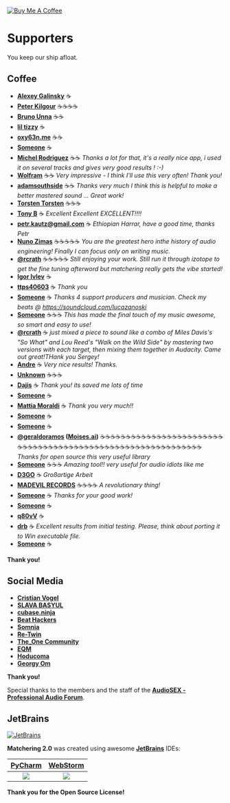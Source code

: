 [![Buy Me A Coffee](https://www.buymeacoffee.com/assets/img/custom_images/orange_img.png)][Tribute]

# Supporters

You keep our ship afloat.

## Coffee

- **[Alexey Galinsky][Boosty]** ☕
- **[Peter Kilgour][Boosty]** ☕☕☕☕
- **[Bruno Unna][Boosty]** ☕☕
- **[lil tizzy][Boosty]** ☕
- **[oxy63n.me](https://oxy63n.me/)** ☕☕
- **[Someone][BMC]** ☕
- **[Michel Rodriguez][BMC]** ☕☕ *Thanks a lot for that, it's a really nice app, i used it on several tracks and gives very good results ! :-)*
- **[Wolfram][BMC]** ☕☕ *Very impressive - I think I'll use this very often! Thank you!*
- **[adamsouthside][BMC]** ☕☕ *Thanks very much I think this is helpful to make a better mastered sound ... Great work!*
- **[Torsten Torsten](https://www.buymeacoffee.com/torstentorsten)** ☕☕☕
- **[Tony B][BMC]** ☕ *Excellent Excellent EXCELLENT!!!!*
- **[petr.kautz@gmail.com][BMC]** ☕ *Ethiopian Harrar, have a good time, thanks Petr*
- **[Nuno Zimas][BMC]** ☕☕☕☕☕ *You are the greatest hero inthe history of audio engineering! Finally I can focus only on writing music.*
- **[@rcrath](https://twitter.com/rcrath)** ☕☕☕☕☕ *Still enjoying your work. Still run it through izotope to get the fine tuning afterword but matchering really gets the vibe started!*
- **[Igor Ivlev][BMC]** ☕
- **[ttps40603][BMC]** ☕ *Thank you*
- **[Someone][BMC]** ☕ *Thanks 4 support producers and musician. Check my beats @ https://soundcloud.com/lucazanoski*
- **[Someone][BMC]** ☕☕☕ *This has made the final touch of my music awesome, so smart and easy to use!*
- **[@rcrath](https://twitter.com/rcrath)** ☕ *just mixed a piece to sound like a combo of Miles Davis's "So What" and Lou Reed's "Walk on the Wild Side" by mastering two versions with each target, then mixing them together in Audacity. Came out great!THank you Sergey!*
- **[Andre][BMC]** ☕ *Very nice results! Thanks.*
- **[Unknown][BMC]** ☕☕☕
- **[Dajis][BMC]** ☕ *Thank you! its saved me  lots of time*
- **[Someone][BMC]** ☕
- **[Mattia Moraldi][BMC]** ☕ *Thank you very much!!*
- **[Someone][BMC]** ☕
- **[Someone][BMC]** ☕
- **[@geraldoramos](https://twitter.com/geraldoramos) ([Moises.ai](https://moises.ai))** ☕☕☕☕☕☕☕☕☕☕☕☕☕☕☕☕☕☕☕☕☕☕☕☕☕☕☕☕☕☕☕☕☕☕☕☕☕☕☕☕☕☕☕☕☕☕☕☕☕☕☕☕☕☕☕☕☕☕☕☕ *Thanks for open source this very useful library*
- **[Someone][BMC]** ☕☕☕ *Amazing tool!! very useful for audio idiots like me*
- **[D3GO][BMC]** ☕ *Großartige Arbeit*
- **[MADEVIL RECORDS](https://www.youtube.com/channel/UCpmVeMJDrfHI56FEbMQ10zg)** ☕☕☕☕ *A revolutionary thing!*
- **[Someone][BMC]** ☕ *Thanks for your good work!*
- **[Someone][BMC]** ☕
- **[q80vV][BMC]** ☕
- **[drb][BMC]** ☕ *Excellent results from initial testing. Please, think about porting it to Win executable file.*
- **[Someone][BMC]** ☕

**Thank you!**

## Social Media

- **[Cristian Vogel](https://twitter.com/neverenginelabs)**
- **[SLAVA BASYUL](https://www.youtube.com/channel/UCsbS60o4lEjXcicQiMi912A)**
- **[cubase.ninja](https://cubase.ninja/)**
- **[Beat Hackers](https://soundcloud.com/beat-hackers)**
- **[Somnia](https://soundcloud.com/somnia)**
- **[Re-Twin](https://soundcloud.com/re-twin/)**
- **[The_One Community](https://vk.com/the_one_community)**
- **[EQM](https://soundcloud.com/endque)**
- **[Hoducoma](https://soundcloud.com/hoducoma)**
- **[Georgy Om](https://soundcloud.com/georgy-om)**

**Thank you!**

Special thanks to the members and the staff of the **[AudioSEX - Professional Audio Forum](https://audiosex.pro/)**.

## JetBrains

[![JetBrains](https://raw.githubusercontent.com/sergree/matchering/master/images/JetBrains.png)](https://www.jetbrains.com)

**Matchering 2.0** was created using awesome **[JetBrains]** IDEs:

[PyCharm] | [WebStorm]
:-------------------------:|:-------------------------:
[![](https://raw.githubusercontent.com/sergree/matchering/master/images/PyCharm.png)][PyCharm] | [![](https://raw.githubusercontent.com/sergree/matchering/master/images/WebStorm.png)][WebStorm]

**Thank you for the Open Source License!**

[JetBrains]: https://www.jetbrains.com/?from=Matchering
[PyCharm]: https://www.jetbrains.com/pycharm/?from=Matchering
[WebStorm]: https://www.jetbrains.com/webstorm/?from=Matchering
[BMC]: https://www.buymeacoffee.com/sergree
[Boosty]: https://boosty.to/sergree
[PIPME]: https://pip.me/sergree
[Tribute]: https://t.me/tribute/app?startapp=de85
